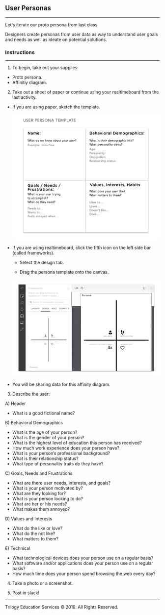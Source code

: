 ## User Personas
---

Let's iterate our proto persona from last class.

Designers create personas from user data as way to understand user goals and needs as well as ideate on potential solutions.

### Instructions

---

1. To begin, take out your supplies:

- Proto persona.
- Affinitiy diagram.

2. Take out a sheet of paper or continue using your realtimeboard from the last activity.

- If you are using paper, sketch the template.

    ![User Persona Template](Images/00_user-persona-template.png)

- If you are using realtimeboard, click the fifth icon on the left side bar (called frameworks). 

    - Select the design tab.
    
    - Drag the persona template onto the canvas.

    ![Realtimeboard Persona Template](Images/01_real-time-board-persona.png)

- You will be sharing data for this affinity diagram.

3. Describe the user:

A) Header
- What is a good fictional name?

B) Behavioral Demographics
- What is the age of your person?
- What is the gender of your person?
- What is the highest level of education this person has received?
- How much work experience does your person have?
- What is your person’s professional background?  
- What is their relationship status?
- What type of personality traits do they have?

C) Goals, Needs and Frustrations
- What are there user needs, interests, and goals?
- What is your person motivated by? 
- What are they looking for?
- What is your person looking to do? 
- What are her or his needs?
- What makes them annoyed?

D) Values and Interests
- What do the like or love?
- What do the not like?
- What matters to them?

E) Technical
- What technological devices does your person use on a regular basis?
- What software and/or applications does your person use on a regular basis?
- How much time does your person spend browsing the web every day?

4. Take a photo or a screenshot.

5. Post in slack!

---

Trilogy Education Services © 2019. All Rights Reserved.
